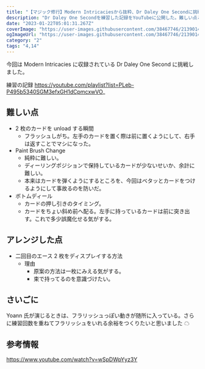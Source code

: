 ```yaml
---
title: "【マジック修行】Modern Intricaciesから抜粋、Dr Daley One Secondに挑戦"
description: "Dr Daley One Secondを練習した記録をYouTubeに公開した。難しい点とアレンジした点を加えて書いている。"
date: "2023-01-22T05:01:31.267Z"
coverImage: "https://user-images.githubusercontent.com/38467746/213901411-6ee91a5b-7b90-439d-9e4f-45f554885283.png"
ogImageUrl: "https://user-images.githubusercontent.com/38467746/213901411-6ee91a5b-7b90-439d-9e4f-45f554885283.png"
category: "2"
tags: "4,14"
---
```


今回は Modern Intricacies に収録されている Dr Daley One Second に挑戦しました。

練習の記録
https://youtube.com/playlist?list=PLeb-P495b5340SGM3efxGH1dCpmcxwVO_

## 難しい点

- 2 枚のカードを unload する瞬間
  - フラッシュしがち。左手のカードを置く際は前に置くようにして、右手は返すことでマシになった。
- Paint Brush Change
  - 純粋に難しい。
  - ディーリングポジションで保持しているカードが少ないせいか、余計に難しい。
  - 本来はカードを弾くようにするところを、今回はベタッとカードをつけるようにして事故るのを防いだ。
- ボトムディール
  - カードの押し引きのタイミング。
  - カードをちょい斜め前へ配る。左手に持っているカードは前に突き出す。これで多少誤魔化せる気がする。

## アレンジした点

- 二回目のエース 2 枚をディスプレイする方法
  - 理由
    - 原案の方法は一枚にみえる気がする。
    - 束で持ってるのを意識づけたい。

## さいごに

Yoann 氏が演じるときは、フラリッシュっぽい動きが随所に入っている。さらに練習回数を重ねてフラリッシュをいれる余裕をつくりたいと思いました ☁

## 参考情報

https://www.youtube.com/watch?v=wSpDWpYyz3Y
